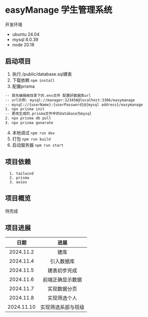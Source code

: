 # easyManage 学生管理系统

开发环境
<ul>
  <li>ubuntu 24.04</li>
  <li>mysql 8.0.39</li>
  <li>node 20.18</li>
</ul>

## 启动项目
1. 执行./public/database.sql建表
2. 下载依赖
   ```npm install```
3. 配置prisma
```bash
-- 首先编辑根目录下的.env文件 配置好数据库url
-- url示例: mysql://manager:123456@localhost:3306/easymanage
-- mysql://{userName}:{userPassword}@{mysql address}/easymanage
1. npx prisma init
-- 更改生成的.prisma文件中的database为mysql
2. npx prisma db pull
3. npx prisma generate
```
4. 本地调试
   ```npm run dev```
5. 打包
   ```npm run build```
6. 启动服务器
   ```npm run start```

## 项目依赖

```
  1. tailwind
  2. prisma
  3. axios
```

## 项目概览

待完成

## 项目进展

|    日期     |  进展   |
|:---------:|:-----:|
| 2024.11.2 |  建库   |
| 2024.11.4 | 引入数据库 |
| 2024.11.5 | 建表初步完成  |
| 2024.11.6 | 前端正确显示数据  |
| 2024.11.7 | 实现数据分页  |
| 2024.11.8 | 实现筛选个人  |
| 2024.11.10 | 实现筛选系部与班级  |
